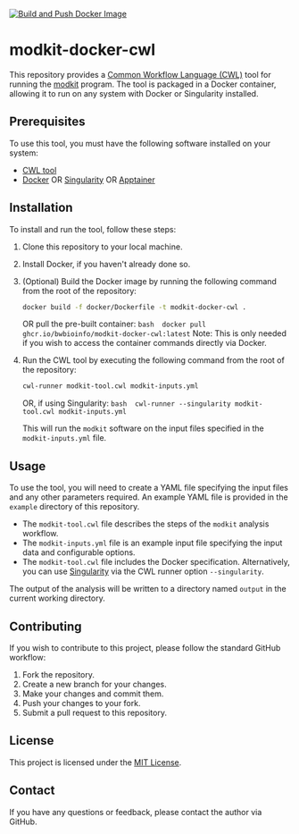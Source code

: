 [![Build and Push Docker Image](https://github.com/bwbioinfo/modules/actions/workflows/build-and-push.yml/badge.svg?query=branch%3Amodkit)](https://github.com/bwbioinfo/modules/actions/workflows/build-and-push.yml?query=branch%3Amodkit)

# modkit-docker-cwl

This repository provides a [Common Workflow Language (CWL)](https://www.commonwl.org/) tool for running the [modkit](https://github.com/biswajyotim/modkit) program. The tool is packaged in a Docker container, allowing it to run on any system with Docker or Singularity installed.

## Prerequisites

To use this tool, you must have the following software installed on your system:

-   [CWL tool](https://github.com/common-workflow-language/cwltool)
-   [Docker](https://www.docker.com/) OR [Singularity](https://sylabs.io/singularity/) OR [Apptainer](https://apptainer.org/)

## Installation

To install and run the tool, follow these steps:

1.  Clone this repository to your local machine.

2.  Install Docker, if you haven't already done so.

3.  (Optional) Build the Docker image by running the following command from the root of the repository:

    ``` bash
    docker build -f docker/Dockerfile -t modkit-docker-cwl .
    ```

    OR pull the pre-built container: `bash  docker pull ghcr.io/bwbioinfo/modkit-docker-cwl:latest` Note: This is only needed if you wish to access the container commands directly via Docker.

4.  Run the CWL tool by executing the following command from the root of the repository:

    ``` bash
    cwl-runner modkit-tool.cwl modkit-inputs.yml
    ```

    OR, if using Singularity: `bash  cwl-runner --singularity modkit-tool.cwl modkit-inputs.yml`

    This will run the `modkit` software on the input files specified in the `modkit-inputs.yml` file.

## Usage

To use the tool, you will need to create a YAML file specifying the input files and any other parameters required. An example YAML file is provided in the `example` directory of this repository.

-   The `modkit-tool.cwl` file describes the steps of the `modkit` analysis workflow.
-   The `modkit-inputs.yml` file is an example input file specifying the input data and configurable options.
-   The `modkit-tool.cwl` file includes the Docker specification. Alternatively, you can use [Singularity](https://sylabs.io/singularity/) via the CWL runner option `--singularity`.

The output of the analysis will be written to a directory named `output` in the current working directory.

## Contributing

If you wish to contribute to this project, please follow the standard GitHub workflow:

1.  Fork the repository.
2.  Create a new branch for your changes.
3.  Make your changes and commit them.
4.  Push your changes to your fork.
5.  Submit a pull request to this repository.

## License

This project is licensed under the [MIT License](https://github.com/bwbioinfo/modkit-docker-cwl/blob/main/LICENSE).

## Contact

If you have any questions or feedback, please contact the author via GitHub.
